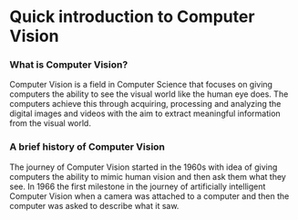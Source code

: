 # Quick introduction to Computer Vision
### What is Computer Vision?
Computer Vision is a field in Computer Science that focuses on giving computers the ability to see the visual world like the human eye does. The computers achieve this through acquiring, processing and analyzing the digital images and videos with the aim to extract meaningful information from the visual world. 
### A brief history of Computer Vision
The journey of Computer Vision started in the 1960s with idea of giving computers the ability to mimic human vision and then ask them what they see. In 1966 the first milestone in the journey of artificially intelligent Computer Vision when a camera was attached to a computer and then the computer was asked to describe what it saw.
 
